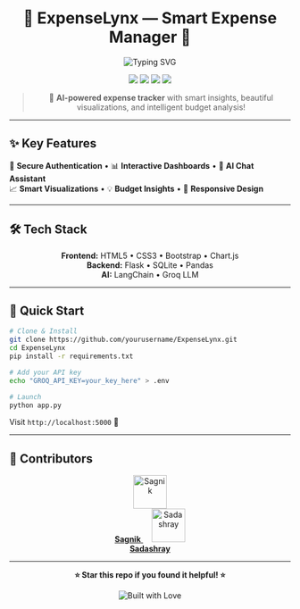 <div align="center">

# 💸 ExpenseLynx — Smart Expense Manager 💸

<img src="https://readme-typing-svg.herokuapp.com?font=Fira+Code&size=22&duration=3000&pause=1000&color=6366F1&center=true&vCenter=true&width=500&lines=Track+Your+Expenses+Smartly;AI-Powered+Financial+Insights;Beautiful+%26+Intuitive+Interface" alt="Typing SVG" />

<p align="center">
  <img src="https://img.shields.io/badge/Flask-2.3-blue?logo=flask&logoColor=white&style=for-the-badge">
  <img src="https://img.shields.io/badge/Python-3.10+-blue?logo=python&logoColor=white&style=for-the-badge">
  <img src="https://img.shields.io/badge/License-MIT-green?style=for-the-badge">
  <img src="https://img.shields.io/badge/AI-LangChain%20+%20Groq-ff69b4?style=for-the-badge">
</p>

> 🚀 **AI-powered expense tracker** with smart insights, beautiful visualizations, and intelligent budget analysis!

</div>

---

## ✨ Key Features

🔐 **Secure Authentication** • 📊 **Interactive Dashboards** • 🤖 **AI Chat Assistant**  
📈 **Smart Visualizations** • 💡 **Budget Insights** • 📱 **Responsive Design**

---

## 🛠️ Tech Stack

<div align="center">

**Frontend:** HTML5 • CSS3 • Bootstrap • Chart.js  
**Backend:** Flask • SQLite • Pandas  
**AI:** LangChain • Groq LLM  

</div>

---

## 🚀 Quick Start

```bash
# Clone & Install
git clone https://github.com/yourusername/ExpenseLynx.git
cd ExpenseLynx
pip install -r requirements.txt

# Add your API key
echo "GROQ_API_KEY=your_key_here" > .env

# Launch
python app.py
```

Visit `http://localhost:5000` 🎉

---

## 🤝 Contributors

<div align="center">

<a href="https://github.com/sagnik7081">
<img src="https://avatars.githubusercontent.com/u/108155574?v=4" width="60px;" alt="Sagnik"/><br />
<b>Sagnik</b>
</a>
&nbsp;&nbsp;&nbsp;
<a href="https://github.com/Sadashrayr">
<img src="https://avatars.githubusercontent.com/u/121634032?v=4" width="60px;" alt="Sadashray"/><br />
<b>Sadashray</b>
</a>

</div>

---

<div align="center">

**⭐ Star this repo if you found it helpful! ⭐**

<img src="https://forthebadge.com/images/badges/built-with-love.svg" alt="Built with Love">

</div>
